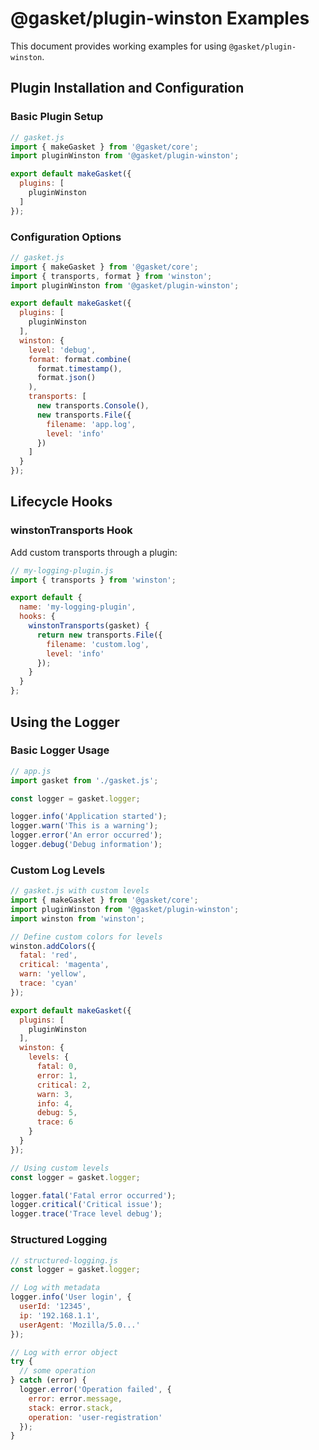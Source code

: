 # @gasket/plugin-winston Examples

This document provides working examples for using `@gasket/plugin-winston`.

## Plugin Installation and Configuration

### Basic Plugin Setup

```js
// gasket.js
import { makeGasket } from '@gasket/core';
import pluginWinston from '@gasket/plugin-winston';

export default makeGasket({
  plugins: [
    pluginWinston
  ]
});
```

### Configuration Options

```js
// gasket.js
import { makeGasket } from '@gasket/core';
import { transports, format } from 'winston';
import pluginWinston from '@gasket/plugin-winston';

export default makeGasket({
  plugins: [
    pluginWinston
  ],
  winston: {
    level: 'debug',
    format: format.combine(
      format.timestamp(),
      format.json()
    ),
    transports: [
      new transports.Console(),
      new transports.File({
        filename: 'app.log',
        level: 'info'
      })
    ]
  }
});
```

## Lifecycle Hooks

### winstonTransports Hook

Add custom transports through a plugin:

```js
// my-logging-plugin.js
import { transports } from 'winston';

export default {
  name: 'my-logging-plugin',
  hooks: {
    winstonTransports(gasket) {
      return new transports.File({
        filename: 'custom.log',
        level: 'info'
      });
    }
  }
};
```

## Using the Logger

### Basic Logger Usage

```js
// app.js
import gasket from './gasket.js';

const logger = gasket.logger;

logger.info('Application started');
logger.warn('This is a warning');
logger.error('An error occurred');
logger.debug('Debug information');
```

### Custom Log Levels

```js
// gasket.js with custom levels
import { makeGasket } from '@gasket/core';
import pluginWinston from '@gasket/plugin-winston';
import winston from 'winston';

// Define custom colors for levels
winston.addColors({
  fatal: 'red',
  critical: 'magenta',
  warn: 'yellow',
  trace: 'cyan'
});

export default makeGasket({
  plugins: [
    pluginWinston
  ],
  winston: {
    levels: {
      fatal: 0,
      error: 1,
      critical: 2,
      warn: 3,
      info: 4,
      debug: 5,
      trace: 6
    }
  }
});
```

```js
// Using custom levels
const logger = gasket.logger;

logger.fatal('Fatal error occurred');
logger.critical('Critical issue');
logger.trace('Trace level debug');
```

### Structured Logging

```js
// structured-logging.js
const logger = gasket.logger;

// Log with metadata
logger.info('User login', {
  userId: '12345',
  ip: '192.168.1.1',
  userAgent: 'Mozilla/5.0...'
});

// Log with error object
try {
  // some operation
} catch (error) {
  logger.error('Operation failed', {
    error: error.message,
    stack: error.stack,
    operation: 'user-registration'
  });
}
```
